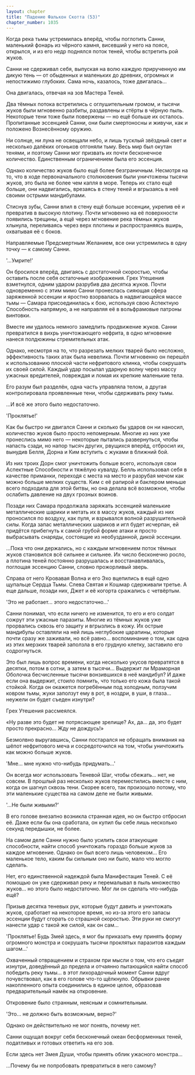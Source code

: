 ```yaml
---
layout: chapter
title: "Падение Фалькон Скотта (53)"
chapter_number: 1035
---
```


Когда река тьмы устремилась вперёд, чтобы поглотить Санни, маленький фонарь из чёрного камня, висевший у него на поясе, открылся, и из его недр поднялся поток теней, чтобы встретить рой жуков.

Санни не сдерживал себя, выпуская на волю каждую прирученную им дикую тень — от обыденных и маленьких до древних, огромных и непостижимо глубоких. Сама ночь, казалось, тоже двигалась...

Она двигалась, отвечая на зов Мастера Теней.

Два тёмных потока встретились с оглушительным громом, и тысячи жуков были мгновенно разбиты, раздавлены и стёрты в чёрную пыль. Некоторые тени тоже были повержены — но ещё больше их осталось. Пропитанные эссенцией Санни, они были смертоносны и живучи, как и положено Вознесённому оружию.

Ни солнце, ни луна не освещали небо, и лишь тусклый звёздный свет и несколько далёких огоньков отгоняли тьму. Весь мир был окутан тенями, и поэтому Санни мог призвать их почти бесконечное количество. Единственным ограничением была его эссенция.

Однако количество жуков было ещё более безграничным. Несмотря на то, что в ходе первоначального столкновения были уничтожены тысячи жуков, это была не более чем капля в море. Теперь их стало ещё больше, они надвигались, врезаясь в стену теней и вгрызаясь в неё своими острыми мандибулами.

Стиснув зубы, Санни влил в стену ещё больше эссенции, укрепив её и превратив в высокую плотину. Почти мгновенно на её поверхности появились трещины, а ещё через мгновение река тёмных жуков хлынула, переливаясь через верх плотины и распространяясь вширь, охватывая её с боков.

Направляемые Предсмертным Желанием, все они устремились в одну точку — к самому Санни.

'...Умрите!'

Он бросился вперёд, двигаясь с достаточной скоростью, чтобы оставить после себя остаточные изображения. Грех Утешения взметнулся, одним ударом разрубив два десятка жуков. Почти одновременно с этим мимо Санни пронеслась сияющая сфера заряженной эссенции и яростно взорвалась в надвигающейся массе тьмы — Самара присоединилась к бою, используя свою Аспектную Способность напрямую, а не направляя её в вольфрамовые патроны винтовки.

Вместе им удалось немного замедлить продвижение жуков. Санни превратился в вихрь уничтожающего нефрита, в одно мгновение нанеся полдюжины стремительных атак.

Однако, несмотря на то, что разрезать мелких тварей было несложно, эффективность таких атак была невелика. Почти мгновенно он перешёл к использованию плоской части нефритового клинка, чтобы сокрушать их своей силой. Каждый удар посылал ударную волну через массу ужасных вредителей, повреждая и ломая их крепкие маленькие тела.

Его разум был разделён, одна часть управляла телом, а другая контролировала проявленные тени, чтобы сдерживать реку тьмы.

...И всё же этого было недостаточно.

'Проклятье!'

Как бы быстро ни двигался Санни и сколько бы ударов он ни наносил, количество жуков было просто непомерным. Многие из них уже пронеслись мимо него — некоторые пытались развернуться, чтобы напасть сзади, но напор тысяч других, рвущихся вперёд, отбросил их, вынудив Белля, Дорна и Ким вступить с жуками в ближний бой.

Из них троих Дорн смог уничтожить больше всего, используя свои Аспектные Способности и тяжёлую кувалду. Белль использовал себя в качестве приманки, переходя с места на место и разрубая мечом как можно больше мелких существ. Ким с её рапирой и баклером меньше всего подходила для этой битвы, но она делала всё возможное, чтобы ослабить давление на двух грозных воинов.

Позади них Самара продолжала заряжать эссенцией маленькие металлические шарики и метать их в массу жуков, каждый из них проносился по воздуху, как пуля, и взрывался волной разрушительной силы. Когда запас металлических шариков и игл будет исчерпан, ей придётся прибегнуть к самой грубой форме атаки и просто выбрасывать снаряды, состоящие из необузданной, дикой эссенции.

...Пока что они держались, но с каждым мгновением поток тёмных жуков становился всё сильнее и сильнее. Их число бесконечно росло, а плотина теней постоянно разрушалась и восстанавливалась, поглощая эссенцию Санни, словно прожорливый зверь.

Справа от него Кровавая Волна и его Эхо вцепились в ещё одно щупальце Сердца Тьмы. Слева Святая и Кошмар сдерживали третье. А еще дальше, позади них, Джет и её когорта сражались с четвёртым.

'Это не работает... этого недостаточно...'

Санни понимал, что если ничего не изменится, то его и его солдат сожрут эти ужасные паразиты. Многие из тёмных жуков уже прорвались сквозь его защиту и вгрызлись в кожу. Их острые мандибулы оставляли на ней лишь неглубокие царапины, которые почти сразу же заживали, но всё равно... воспоминание о том, как одна из этих мерзких тварей заползла в его грудную клетку, заставило его содрогнуться.

Это был лишь вопрос времени, когда несколько укусов превратятся в десятки, потом в сотни, а затем в тысячи... Выдержит ли Мраморная Оболочка бесчисленные тысячи вонзившихся в неё мандибул? И даже если она выдержит, стоило помнить, что только его кожа была такой стойкой. Когда он окажется погребённым под холодным, ползучим ковром тьмы, жуки заползут ему в рот, в ноздри, в уши, в глаза... неужели он будет съеден изнутри?

Грех Утешения рассмеялся.

«Ну разве это будет не потрясающее зрелище? Ах, да... да, это будет просто прекрасно... Жду не дождусь!»

Безмолвно выругавшись, Санни постарался не обращать внимания на шёпот нефритового меча и сосредоточился на том, чтобы уничтожить как можно больше жуков.

'Мне... мне нужно что-нибудь придумать...'

Он всегда мог использовать Теневой Шаг, чтобы сбежать... нет, не совсем. В прошлый раз несколько жуков переместились вместе с ним, когда он шагнул сквозь тени. Скорее всего, так произошло потому, что эти маленькие существа на самом деле не были живыми.

'...Не были живыми?'

В его голове внезапно возникла странная идея, но он быстро отбросил её. Даже если бы она сработала, он купил бы себе лишь несколько секунд передышки, не более.

На самом деле Санни нужно было усилить свои атакующие способности, найти способ уничтожать гораздо больше жуков за каждое мгновение. Однако он был всего лишь человеком... Его маленькое тело, каким бы сильным оно ни было, мало что могло сделать.

Нет, его единственной надеждой была Манифестация Теней. С её помощью он уже сдерживал реку и перемалывал в пыль множество жуков... но этого было недостаточно. Мог ли он сделать что-нибудь ещё?

Призыв десятка теневых рук, которые будут давить и уничтожать жуков, сработает на некоторое время, но из-за этого его запасы эссенции будут сгорать со страшной скоростью. Эти руки не смогут нанести удар с такой же силой, как он сам...

'Проклятье! Будь Змей здесь, я мог бы приказать ему принять форму огромного монстра и сокрушать тысячи проклятых паразитов каждым шагом...'

Охваченный отвращением и страхом при мысли о том, что его съедят изнутри, доведённый до предела и отчаянно пытающийся найти способ победить реку тьмы... в этот лихорадочный момент Санни вдруг почувствовал, как в его голове что-то щёлкнуло. Обрывки ранее накопленного опыта соединились в единое целое, образовав предварительный намёк на откровение.

Откровение было странным, неясным и сомнительным.

'Это... не должно быть возможным, верно?'

Однако он действительно не мог понять, почему нет.

Санни ощущал вокруг себя бесконечный океан бесформенных теней, податливых и готовых ответить на его зов.

Если здесь нет Змея Души, чтобы принять облик ужасного монстра...

...Почему бы не попробовать превратиться в него самому?
